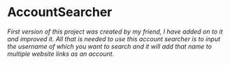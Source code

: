 # AccountSearcher

*First version of this project was created by my friend, I have added on to it and improved it.
All that is needed to use this account searcher is to input the username of which you want to search and it will add that name to multiple website links as an account.*

